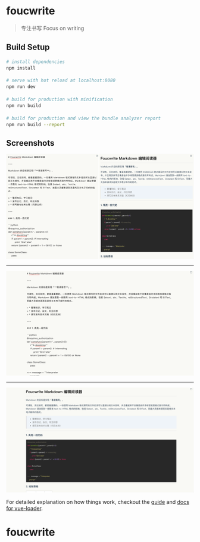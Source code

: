 # foucwrite

> 专注书写 Focus on writing

## Build Setup

``` bash
# install dependencies
npm install

# serve with hot reload at localhost:8080
npm run dev

# build for production with minification
npm run build

# build for production and view the bundle analyzer report
npm run build --report
```

## Screenshots
![分栏界面](https://raw.githubusercontent.com/eightpigs/foucwrite/master/Screenshots/markdown01.png)

---

![全屏编辑](https://github.com/eightpigs/foucwrite/blob/master/Screenshots/markdown02.png?raw=true)

---

![全屏阅读](https://github.com/eightpigs/foucwrite/blob/master/Screenshots/markdown03.png?raw=true)

For detailed explanation on how things work, checkout the [guide](http://vuejs-templates.github.io/webpack/) and [docs for vue-loader](http://vuejs.github.io/vue-loader).
# foucwrite

